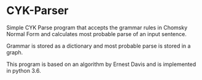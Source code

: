 # CYK-Parser
Simple CYK Parse program that accepts the grammar rules in Chomsky Normal Form and calculates most probable parse of an input sentence.

Grammar is stored as a dictionary and most probable parse is stored in a graph. 

This program is based on an algorithm by Ernest Davis and is implemented in python 3.6.
